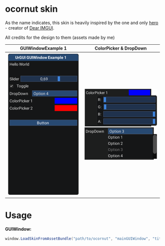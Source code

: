 # ocornut skin

As the name indicates, this skin is heavily inspired by the one and only [hero](https://github.com/ocornut/) - creator of [Dear IMGUI](https://github.com/ocornut/imgui).

All credits for the design to them (assets made by me)

GUIWindowExample 1         |  ColorPicker & DropDown
:-------------------------:|:-------------------------:
<img src="../../Assets/Skins/Media/ocornut-guiwindowexample1.png?raw=true" alt="ocornut-guiwindowexample1">  |  <img src="../../Assets/Skins/Media/ocornut-guiwindowexample1_colorpicker.png?raw=true" alt="ocornut-guiwindowexample1_colorpicker"><br><img src="../../Assets/Skins/Media/ocornut-guiwindowexample1_dropdown.png?raw=true" alt="ocornut-guiwindowexample1_dropdown">

# Usage

**GUIWindow:**
```cs
window.LoadSkinFromAssetBundle("path/to/ocornut", "mainGUIWindow", "titleGUIWindow")
```

